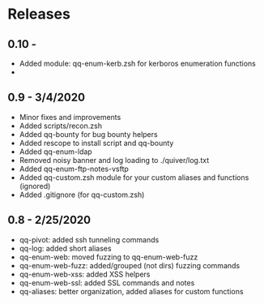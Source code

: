 # Releases

## 0.10 - 

* Added module: qq-enum-kerb.zsh for kerboros enumeration functions
* 

## 0.9 - 3/4/2020

* Minor fixes and improvements
* Added scripts/recon.zsh
* Added qq-bounty for bug bounty helpers
* Added rescope to install script and qq-bounty
* Added qq-enum-ldap
* Removed noisy banner and log loading to ./quiver/log.txt
* Added qq-enum-ftp-notes-vsftp
* Added qq-custom.zsh module for your custom aliases and functions (ignored)
* Added .gitignore (for qq-custom.zsh)

## 0.8 - 2/25/2020

* qq-pivot: added ssh tunneling commands
* qq-log: added short aliases
* qq-enum-web: moved fuzzing to qq-enum-web-fuzz
* qq-enum-web-fuzz: added/grouped (not dirs) fuzzing commands
* qq-enum-web-xss: added XSS helpers
* qq-enum-web-ssl: added SSL commands and notes
* qq-aliases: better organization, added aliases for custom functions


